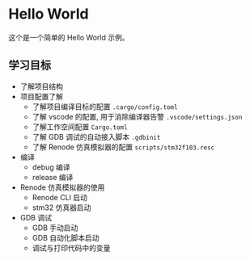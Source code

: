 # Hello World

这个是一个简单的 Hello World 示例。

## 学习目标

- 了解项目结构
- 项目配置了解
  - 了解项目编译目标的配置 `.cargo/config.toml`
  - 了解 vscode 的配置, 用于消除编译器告警 `.vscode/settings.json`
  - 了解工作空间配置 `Cargo.toml`
  - 了解 GDB 调试的自动接入脚本 `.gdbinit`
  - 了解 Renode 仿真模拟器的配置 `scripts/stm32f103.resc`
- 编译
  - debug 编译
  - release 编译
- Renode 仿真模拟器的使用
  - Renode CLI 启动
  - stm32 仿真器启动
- GDB 调试
  - GDB 手动启动
  - GDB 自动化脚本启动
  - 调试与打印代码中的变量
